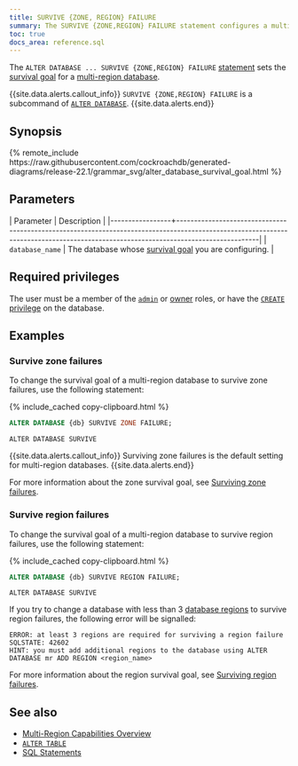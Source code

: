 ```yaml
---
title: SURVIVE {ZONE, REGION} FAILURE
summary: The SURVIVE {ZONE,REGION} FAILURE statement configures a multi-region database.
toc: true
docs_area: reference.sql
---
```


 The `ALTER DATABASE ... SURVIVE {ZONE,REGION} FAILURE` [statement](sql-statements.html) sets the [survival goal](multiregion-overview.html#survival-goals) for a [multi-region database](multiregion-overview.html).

{{site.data.alerts.callout_info}}
`SURVIVE {ZONE,REGION} FAILURE` is a subcommand of [`ALTER DATABASE`](alter-database.html).
{{site.data.alerts.end}}

## Synopsis

<div>
{% remote_include https://raw.githubusercontent.com/cockroachdb/generated-diagrams/release-22.1/grammar_svg/alter_database_survival_goal.html %}
</div>

## Parameters

| Parameter       | Description                                                                                                                                                                       |
|-----------------+-----------------------------------------------------------------------------------------------------------------------------------------------------------------------------------|
| `database_name` | The database whose [survival goal](multiregion-overview.html#survival-goals) you are configuring.                                                                                 |

## Required privileges

The user must be a member of the [`admin`](security-reference/authorization.html#roles) or [owner](security-reference/authorization.html#object-ownership) roles, or have the [`CREATE` privilege](security-reference/authorization.html#supported-privileges) on the database.

## Examples

### Survive zone failures

To change the survival goal of a multi-region database to survive zone failures, use the following statement:

{% include_cached copy-clipboard.html %}
~~~ sql
ALTER DATABASE {db} SURVIVE ZONE FAILURE;
~~~

~~~
ALTER DATABASE SURVIVE
~~~

{{site.data.alerts.callout_info}}
Surviving zone failures is the default setting for multi-region databases.
{{site.data.alerts.end}}

For more information about the zone survival goal, see [Surviving zone failures](multiregion-overview.html#surviving-zone-failures).

### Survive region failures

To change the survival goal of a multi-region database to survive region failures, use the following statement:

{% include_cached copy-clipboard.html %}
~~~ sql
ALTER DATABASE {db} SURVIVE REGION FAILURE;
~~~

~~~
ALTER DATABASE SURVIVE
~~~

If you try to change a database with less than 3 [database regions](multiregion-overview.html#database-regions) to survive region failures, the following error will be signalled:

~~~
ERROR: at least 3 regions are required for surviving a region failure
SQLSTATE: 42602
HINT: you must add additional regions to the database using ALTER DATABASE mr ADD REGION <region_name>
~~~

For more information about the region survival goal, see [Surviving region failures](multiregion-overview.html#surviving-region-failures).

## See also

- [Multi-Region Capabilities Overview](multiregion-overview.html)
- [`ALTER TABLE`](alter-table.html)
- [SQL Statements](sql-statements.html)
